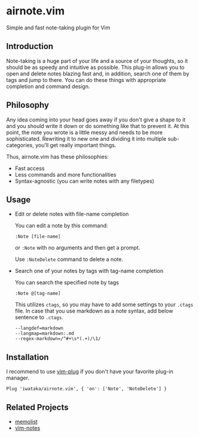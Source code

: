 # airnote.vim

Simple and fast note-taking plugin for Vim

## Introduction

Note-taking is a huge part of your life and a source of your thoughts, so it
should be as speedy and intuitive as possible. This plug-in allows you to open
and delete notes blazing fast and, in addition, search one of them by tags and
jump to there. You can do these things with appropriate completion and command
design.

## Philosophy

Any idea coming into your head goes away if you don't give a shape to it and
you should write it down or do something like that to prevent it. At this
point, the note you wrote is a little messy and needs to be more sophisticated.
Rewriting it to new one and dividing it into multiple sub-categories, you'll
get really important things.

Thus, airnote.vim has these philosophies:

- Fast access
- Less commands and more functionalities
- Syntax-agnostic (you can write notes with any filetypes)

## Usage

- Edit or delete notes with file-name completion

    You can edit a note by this command:

    ```vim
    :Note [file-name]
    ```
    or `:Note` with no arguments and then get a prompt.

    Use `:NoteDelete` command to delete a note.

- Search one of your notes by tags with tag-name completion

    You can search the specified note by tags

    ```vim
    :Note @[tag-name]
    ```

    This utilizes `ctags`, so you may have to add some settings to your
    `.ctags` file. In case that you use markdown as a note syntax, add below
    sentence to `.ctags`.
    ```
    --langdef=markdown
    --langmap=markdown:.md
    --regex-markdown=/^#+\s*(.+)/\1/
    ```

## Installation

I recommend to use [vim-plug](https://github.com/junegunn/vim-plug/) if you
don't have your favorite plug-in manager.

```vim
Plug 'iwataka/airnote.vim', { 'on': ['Note', 'NoteDelete'] }
```

## Related Projects

- [memolist](https://github.com/glidenote/memolist.vim)
- [vim-notes](https://github.com/xolox/vim-notes)
